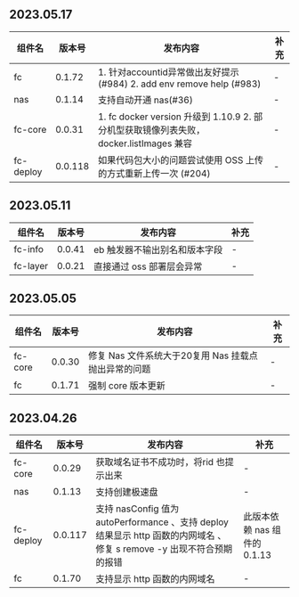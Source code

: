 ## 2023.05.17

| 组件名 | 版本号 | 发布内容 | 补充 |
| --- | --- | --- |--- |
| fc | 0.1.72 | 1. 针对accountid异常做出友好提示(#984) 2. add env remove help (#983) | - |
| nas | 0.1.14 | 支持自动开通 nas(#36) | - |
| fc-core | 0.0.31 | 1. fc docker version 升级到 1.10.9  2. 部分机型获取镜像列表失败， docker.listImages 兼容 | - |
| fc-deploy | 0.0.118 | 如果代码包大小的问题尝试使用 OSS 上传的方式重新上传一次 (#204) | - |



## 2023.05.11

| 组件名 | 版本号 | 发布内容 | 补充 |
| --- | --- | --- |--- |
| fc-info | 0.0.41 | eb 触发器不输出别名和版本字段 | - |
| fc-layer | 0.0.21 | 直接通过 oss 部署层会异常 | - |


## 2023.05.05

| 组件名 | 版本号 | 发布内容 | 补充 |
| --- | --- | --- |--- |
| fc-core | 0.0.30 | 修复 Nas 文件系统大于20复用 Nas 挂载点抛出异常的问题 | - |
| fc | 0.1.71 | 强制 core 版本更新 | - |

## 2023.04.26

| 组件名 | 版本号 | 发布内容 | 补充 |
| --- | --- | --- |--- |
| fc-core | 0.0.29 | 获取域名证书不成功时，将rid 也提示出来 | - |
| nas | 0.1.13 | 支持创建极速盘 | - |
| fc-deploy | 0.0.117 | 支持 nasConfig 值为 autoPerformance 、支持 deploy 结果显示 http 函数的内网域名 、修复 s remove -y 出现不符合预期的报错 | 此版本依赖 nas 组件的 0.1.13 |
| fc | 0.1.70 | 支持显示 http 函数的内网域名 | - |




